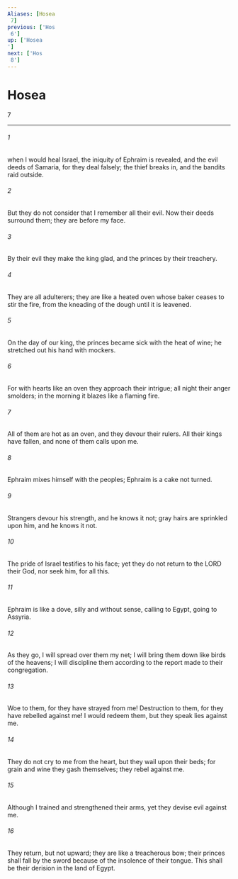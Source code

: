 ```yaml
---
Aliases: [Hosea 7]
previous: ['Hos 6']
up: ['Hosea']
next: ['Hos 8']
---
```

# Hosea 7

***
 

###### 1 
when I would heal Israel,  the iniquity of Ephraim is revealed,  and the evil deeds of Samaria,  for they deal falsely;  the thief breaks in,  and the bandits raid outside.   

###### 2 
But they do not consider  that I remember all their evil.  Now their deeds surround them;  they are before my face.   

###### 3 
By their evil they make the king glad,  and the princes by their treachery.   

###### 4 
They are all adulterers;  they are like a heated oven  whose baker ceases to stir the fire,  from the kneading of the dough  until it is leavened.   

###### 5 
On the day of our king, the princes  became sick with the heat of wine;  he stretched out his hand with mockers.   

###### 6 
For with hearts like an oven they approach their intrigue;  all night their anger smolders;  in the morning it blazes like a flaming fire.   

###### 7 
All of them are hot as an oven,  and they devour their rulers.  All their kings have fallen,  and none of them calls upon me.  

###### 8 
Ephraim mixes himself with the peoples;  Ephraim is a cake not turned.   

###### 9 
Strangers devour his strength,  and he knows it not;  gray hairs are sprinkled upon him,  and he knows it not.   

###### 10 
The pride of Israel testifies to his face;  yet they do not return to the LORD their God,  nor seek him, for all this.  

###### 11 
Ephraim is like a dove,  silly and without sense,  calling to Egypt, going to Assyria.   

###### 12 
As they go, I will spread over them my net;  I will bring them down like birds of the heavens;  I will discipline them according to the report made to their congregation.   

###### 13 
Woe to them, for they have strayed from me!  Destruction to them, for they have rebelled against me!  I would redeem them,  but they speak lies against me.  

###### 14 
They do not cry to me from the heart,  but they wail upon their beds;  for grain and wine they gash themselves;  they rebel against me.   

###### 15 
Although I trained and strengthened their arms,  yet they devise evil against me.   

###### 16 
They return, but not upward;  they are like a treacherous bow;  their princes shall fall by the sword  because of the insolence of their tongue.  This shall be their derision in the land of Egypt.
